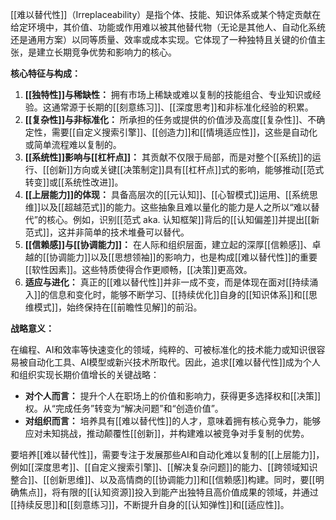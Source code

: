 [[难以替代性]]（Irreplaceability）是指个体、技能、知识体系或某个特定贡献在给定环境中，其价值、功能或作用难以被其他替代物（无论是其他人、自动化系统还是通用方案）以同等质量、效率或成本实现。它体现了一种独特且关键的价值主张，是建立长期竞争优势和影响力的核心。

**核心特征与构成：**

1.  **[[独特性]]与稀缺性：** 拥有市场上稀缺或难以复制的技能组合、专业知识或经验。这通常源于长期的[[刻意练习]]、[[深度思考]]和非标准化经验的积累。
2.  **[[复杂性]]与非标准化：** 所承担的任务或提供的价值涉及高度[[复杂性]]、不确定性，需要[[自定义搜索引擎]]、[[创造力]]和[[情境适应性]]，这些是自动化或简单流程难以复制的。
3.  **[[系统性]]影响与[[杠杆点]]：** 其贡献不仅限于局部，而是对整个[[系统]]的运行、[[创新]]方向或关键[[决策制定]]具有[[杠杆点]]式的影响，能够推动[[范式转变]]或[[系统性改进]]。
4.  **[[上层能力]]的体现：** 具备高层次的[[元认知]]、[[心智模式]]运用、[[系统思维]]以及[[超越范式]]的能力。这些抽象且难以量化的能力是人之所以“难以替代”的核心。例如，识别[[范式 aka. 认知框架]]背后的[[认知偏差]]并提出[[新范式]]，这并非简单的技术堆叠可以替代。
5.  **[[信赖感]]与[[协调能力]]：** 在人际和组织层面，建立起的深厚[[信赖感]]、卓越的[[协调能力]]以及[[思想领袖]]的影响力，也是构成[[难以替代性]]的重要[[软性因素]]。这些特质使得合作更顺畅，[[决策]]更高效。
6.  **适应与进化：** 真正的[[难以替代性]]并非一成不变，而是体现在面对[[持续涌入]]的信息和变化时，能够不断学习、[[持续优化]]自身的[[知识体系]]和[[思维模式]]，始终保持在[[前瞻性见解]]的前沿。

**战略意义：**

在编程、AI和效率等快速变化的领域，纯粹的、可被标准化的技术能力或知识很容易被自动化工具、AI模型或新兴技术所取代。因此，追求[[难以替代性]]成为个人和组织实现长期价值增长的关键战略：

*   **对个人而言：** 提升个人在职场上的价值和影响力，获得更多选择权和[[决策]]权。从“完成任务”转变为“解决问题”和“创造价值”。
*   **对组织而言：** 培养具有[[难以替代性]]的人才，意味着拥有核心竞争力，能够应对未知挑战，推动颠覆性[[创新]]，并构建难以被竞争对手复制的优势。

要培养[[难以替代性]]，需要专注于发展那些AI和自动化难以复制的[[上层能力]]，例如[[深度思考]]、[[自定义搜索引擎]]、[[解决复杂问题]]的能力、[[跨领域知识整合]]、[[创新思维]]、以及高情商的[[协调能力]]和[[信赖感]]构建。同时，要[[明确焦点]]，将有限的[[认知资源]]投入到能产出独特且高价值成果的领域，并通过[[持续反思]]和[[刻意练习]]，不断提升自身的[[认知弹性]]和[[适应性]]。